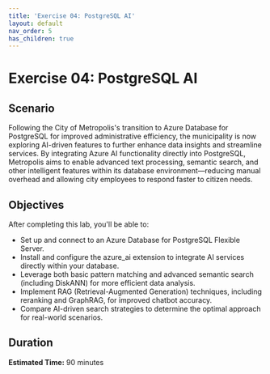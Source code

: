 ```yaml
---
title: 'Exercise 04: PostgreSQL AI'
layout: default
nav_order: 5 
has_children: true
---
```


# Exercise 04: PostgreSQL AI

## Scenario 

Following the City of Metropolis's transition to Azure Database for PostgreSQL for improved administrative efficiency, the municipality is now exploring AI-driven features to further enhance data insights and streamline services. By integrating Azure AI functionality directly into PostgreSQL, Metropolis aims to enable advanced text processing, semantic search, and other intelligent features within its database environment—reducing manual overhead and allowing city employees to respond faster to citizen needs. 

## Objectives 

After completing this lab, you'll be able to: 

- Set up and connect to an Azure Database for PostgreSQL Flexible Server.  
- Install and configure the azure_ai extension to integrate AI services directly within your database.
- Leverage both basic pattern matching and advanced semantic search (including DiskANN) for more efficient data analysis.
- Implement RAG (Retrieval-Augmented Generation) techniques, including reranking and GraphRAG, for improved chatbot accuracy.
- Compare AI-driven search strategies to determine the optimal approach for real-world scenarios. 

## Duration 

**Estimated Time:** 90 minutes
